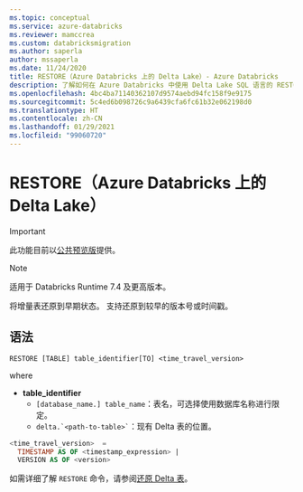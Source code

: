 ```yaml
---
ms.topic: conceptual
ms.service: azure-databricks
ms.reviewer: mamccrea
ms.custom: databricksmigration
ms.author: saperla
author: mssaperla
ms.date: 11/24/2020
title: RESTORE（Azure Databricks 上的 Delta Lake）- Azure Databricks
description: 了解如何在 Azure Databricks 中使用 Delta Lake SQL 语言的 RESTORE 语法。
ms.openlocfilehash: 4bc4ba71140362107d9574aebd94fc158f9e9175
ms.sourcegitcommit: 5c4ed6b098726c9a6439cfa6fc61b32e062198d0
ms.translationtype: HT
ms.contentlocale: zh-CN
ms.lasthandoff: 01/29/2021
ms.locfileid: "99060720"
---
```

# <a name="restore-delta-lake-on-azure-databricks"></a>RESTORE（Azure Databricks 上的 Delta Lake）

> [!IMPORTANT]
>
> 此功能目前以[公共预览版](../../../../release-notes/release-types.md)提供。

> [!NOTE]
>
> 适用于 Databricks Runtime 7.4 及更高版本。

将增量表还原到早期状态。 支持还原到较早的版本号或时间戳。

## <a name="syntax"></a>语法

```
RESTORE [TABLE] table_identifier[TO] <time_travel_version>
```

where

* **table_identifier**
  * ``[database_name.] table_name``：表名，可选择使用数据库名称进行限定。
  * `` delta.`<path-to-table>` ``：现有 Delta 表的位置。

```sql
<time_travel_version>  =
  TIMESTAMP AS OF <timestamp_expression> |
  VERSION AS OF <version>
```

如需详细了解 ``RESTORE`` 命令，请参阅[还原 Delta 表](../../../../delta/delta-utility.md#restore-delta-table)。